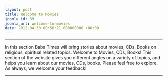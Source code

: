 ```yaml
---
layout: post
title: Welcome to Movies
joomla_id: 89
joomla_url: welcome-to-movies
date: 2012-04-30 00:56:21.000000000 +00:00
---
```

* * *
In this section Baba Times will bring stories about movies, CDs, Books on religious, spiritual related topics.
Welcome to Movies, CDs, Books! This section of the website gives you different angles on a variety of topics, and helps you learn about our movies, CDs, books.
Please feel free to explore. As always, we welcome your feedback!
* * *
